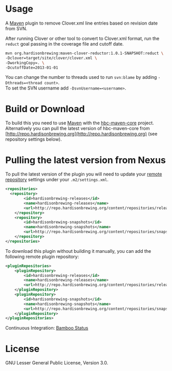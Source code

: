 # Usage
A [Maven](http://maven.apache.org/download.html) plugin to remove Clover.xml line entries based on revision date from SVN.

After running Clover or other tool to convert to Clover.xml format, run the `reduct` goal passing in the coverage file and cutoff date.

```bash
mvn org.hardisonbrewing:maven-clover-reductor:1.0.1-SNAPSHOT:reduct \
-Dclover=target/site/clover/clover.xml \
-DworkingCopy=. \
-DcutoffDate=2013-01-01
```

You can change the number to threads used to run `svn:blame` by adding `-Dthreads=<thread count>`.  
To set the SVN username add `-DsvnUsername=<username>`.

# Build or Download
To build this you need to use [Maven](http://maven.apache.org/download.html) with the [hbc-maven-core](https://github.com/hardisonbrewing/hbc-maven-core) project. Alternatively you can pull the latest version of hbc-maven-core from [http://repo.hardisonbrewing.org](http://repo.hardisonbrewing.org) (see repository settings below).

# Pulling the latest version from Nexus
To pull the latest version of the plugin you will need to update your [remote repository](http://maven.apache.org/guides/introduction/introduction-to-repositories.html) settings under your `.m2/settings.xml`.

```xml
<repositories>
  <repository>
		<id>hardisonbrewing-releases</id>
		<name>hardisonbrewing-releases</name>
		<url>http://repo.hardisonbrewing.org/content/repositories/releases/</url>
	</repository>
	<repository>
		<id>hardisonbrewing-snapshots</id>
		<name>hardisonbrewing-snapshots</name>
		<url>http://repo.hardisonbrewing.org/content/repositories/snapshots/</url>
	</repository>
</repositories>
```

To download this plugin without building it manually, you can add the following remote plugin repository:

```xml
<pluginRepositories>
	<pluginRepository>
		<id>hardisonbrewing-releases</id>
		<name>hardisonbrewing-releases</name>
		<url>http://repo.hardisonbrewing.org/content/repositories/releases/</url>
	</pluginRepository>
	<pluginRepository>
		<id>hardisonbrewing-snapshots</id>
		<name>hardisonbrewing-snapshots</name>
		<url>http://repo.hardisonbrewing.org/content/repositories/snapshots/</url>
	</pluginRepository>
</pluginRepositories>
```

Continuous Integration: [Bamboo Status](http://bamboo.hardisonbrewing.org/browse/MVN-CLVR)

# License
GNU Lesser General Public License, Version 3.0.
